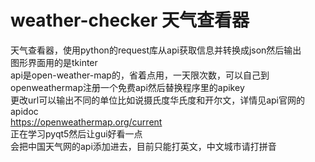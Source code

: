 # weather-checker 天气查看器
天气查看器，使用python的request库从api获取信息并转换成json然后输出  
图形界面用的是tkinter  
api是open-weather-map的，省着点用，一天限次数，可以自己到openweathermap注册一个免费api然后替换程序里的apikey  
更改url可以输出不同的单位比如说摄氏度华氏度和开尔文，详情见api官网的apidoc  
https://openweathermap.org/current  
正在学习pyqt5然后让gui好看一点  
会把中国天气网的api添加进去，目前只能打英文，中文城市请打拼音
